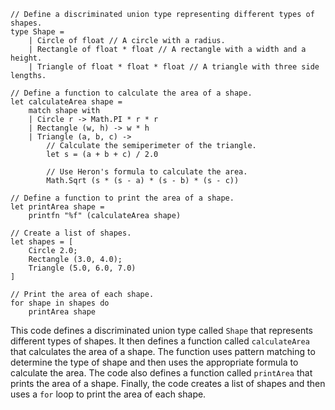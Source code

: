 ```f#
// Define a discriminated union type representing different types of shapes.
type Shape =
    | Circle of float // A circle with a radius.
    | Rectangle of float * float // A rectangle with a width and a height.
    | Triangle of float * float * float // A triangle with three side lengths.

// Define a function to calculate the area of a shape.
let calculateArea shape =
    match shape with
    | Circle r -> Math.PI * r * r
    | Rectangle (w, h) -> w * h
    | Triangle (a, b, c) ->
        // Calculate the semiperimeter of the triangle.
        let s = (a + b + c) / 2.0

        // Use Heron's formula to calculate the area.
        Math.Sqrt (s * (s - a) * (s - b) * (s - c))

// Define a function to print the area of a shape.
let printArea shape =
    printfn "%f" (calculateArea shape)

// Create a list of shapes.
let shapes = [
    Circle 2.0;
    Rectangle (3.0, 4.0);
    Triangle (5.0, 6.0, 7.0)
]

// Print the area of each shape.
for shape in shapes do
    printArea shape
```

This code defines a discriminated union type called `Shape` that represents different types of shapes. It then defines a function called `calculateArea` that calculates the area of a shape. The function uses pattern matching to determine the type of shape and then uses the appropriate formula to calculate the area. The code also defines a function called `printArea` that prints the area of a shape. Finally, the code creates a list of shapes and then uses a `for` loop to print the area of each shape.